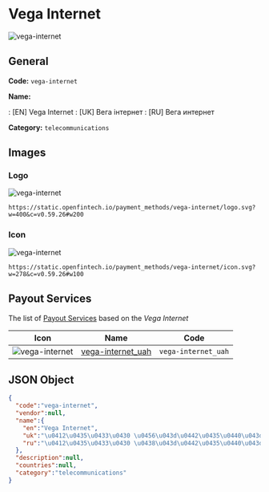 
# Vega Internet 
![vega-internet](https://static.openfintech.io/payment_methods/vega-internet/logo.svg?w=400&c=v0.59.26#w200)  

## General 
**Code:** `vega-internet` 
 
**Name:** 
 
:	[EN] Vega Internet 
:	[UK] Вега інтернет 
:	[RU] Вега интернет 
 
**Category:** `telecommunications` 
 

## Images 

### Logo 
![vega-internet](https://static.openfintech.io/payment_methods/vega-internet/logo.svg?w=400&c=v0.59.26#w200)  

```
https://static.openfintech.io/payment_methods/vega-internet/logo.svg?w=400&c=v0.59.26#w200
```  

### Icon 
![vega-internet](https://static.openfintech.io/payment_methods/vega-internet/icon.svg?w=278&c=v0.59.26#w100)  

```
https://static.openfintech.io/payment_methods/vega-internet/icon.svg?w=278&c=v0.59.26#w100
```  

## Payout Services 
 
The list of [Payout Services](/payout-services/) based on the _Vega Internet_ 

|Icon|Name|Code| 
|:---:|:---:|:---:| 
|![vega-internet](https://static.openfintech.io/payout_methods/vega-internet/icon.svg?w=278&c=v0.59.26#w40) |[vega-internet_uah](/payout-services/vega-internet_uah/)|`vega-internet_uah`| 
 

## JSON Object 

```json
{
  "code":"vega-internet",
  "vendor":null,
  "name":{
    "en":"Vega Internet",
    "uk":"\u0412\u0435\u0433\u0430 \u0456\u043d\u0442\u0435\u0440\u043d\u0435\u0442",
    "ru":"\u0412\u0435\u0433\u0430 \u0438\u043d\u0442\u0435\u0440\u043d\u0435\u0442"
  },
  "description":null,
  "countries":null,
  "category":"telecommunications"
}
```  
